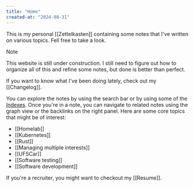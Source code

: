 ```yaml
---
title: "Home"
created-at: "2024-08-31"
---
```


This is my personal [[Zettelkasten]] containing some notes that I've written on various topics. Fell free to take a look.

> [!NOTE]
> This website is still under construction. I still need to figure out how to organize all of this and refine some notes, but done is better than perfect.

If you want to know what I've been doing lately, check out my [[Changelog]].

You can explore the notes by using the search bar or by using some of the [Indexes](./Indexes/). Once you're in a note, you can navigate to related notes using the graph view or the backlinks on the right panel. Here are some core topics that might be of interest:

- [[Homelab]]
- [[Kubernetes]]
- [[Rust]]
- [[Managing multiple interests]]
- [[UFSCar]]
- [[Software testing]]
- [[Software development]]

If you're a recruiter, you might want to checkout my [[Resume]].
